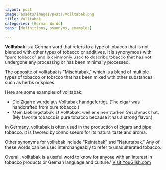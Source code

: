 ```yaml
---
layout: post
image: assets/images/posts/Volltabak.png
title: Volltabak
categories: [German Words]
tags: [definitions, synonyms, examples]

---
```


**Volltabak** is a German word that refers to a type of tobacco that is not blended with other types of tobacco or additives. It is synonymous with "pure tobacco" and is commonly used to describe tobacco that has not undergone any processing or has been minimally processed.

The opposite of volltabak is "Mischtabak," which is a blend of multiple types of tobacco or tobacco that has been mixed with other substances such as herbs or spices. 

Here are some examples of volltabak:

- Die Zigarre wurde aus Volltabak handgefertigt. (The cigar was handcrafted from pure tobacco.)
- Mein Lieblingstabak ist Volltabak, weil er einen starken Geschmack hat. (My favorite tobacco is pure tobacco because it has a strong flavor.)

In Germany, volltabak is often used in the production of cigars and pipe tobacco. It is favored by connoisseurs for its natural taste and aroma. 

Other synonyms for volltabak include "Reintabak" and "Naturtabak." Any of these words can be used interchangeably to refer to unadulterated tobacco. 

Overall, volltabak is a useful word to know for anyone with an interest in tobacco products or German language and culture.\ <a id="yg-widget-0" class="youglish-widget" data-query="Volltabak" data-lang="german" data-components="8412" data-auto-start="0" data-bkg-color="theme_light" data-title="How%20to%20pronounce%20Volltabak%20in%20German"  rel="nofollow" href="https://youglish.com">Visit YouGlish.com</a><script async src="https://youglish.com/public/emb/widget.js" charset="utf-8"></script>